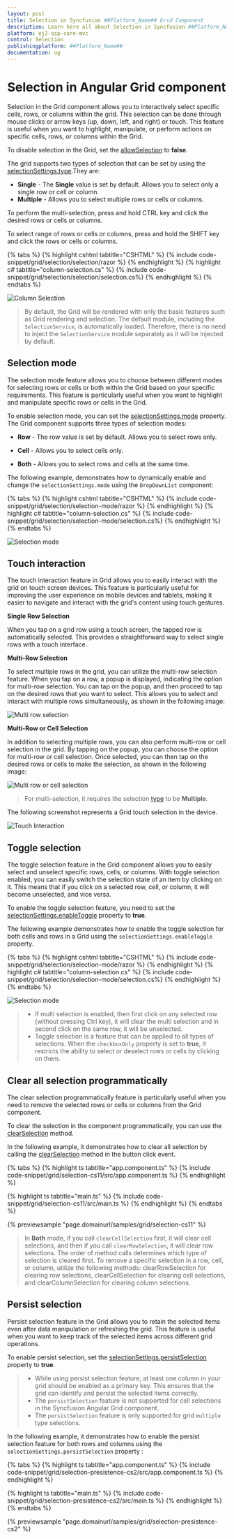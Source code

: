 ```yaml
---
layout: post
title: Selection in Syncfusion ##Platform_Name## Grid Component
description: Learn here all about Selection in Syncfusion ##Platform_Name## Grid component of Syncfusion Essential JS 2 and more.
platform: ej2-asp-core-mvc
control: Selection
publishingplatform: ##Platform_Name##
documentation: ug
---
```


# Selection in Angular Grid component

Selection in the Grid component allows you to interactively select specific cells, rows, or columns within the grid. This selection can be done through mouse clicks or arrow keys (up, down, left, and right) or touch. This feature is useful when you want to highlight, manipulate, or perform actions on specific  cells, rows, or columns within the Grid.

To disable selection in the Grid, set the [allowSelection](https://ej2.syncfusion.com/angular/documentation/api/grid/#allowselection) to **false**.

The grid supports two types of selection that can be set by using the [selectionSettings.type](https://ej2.syncfusion.com/angular/documentation/api/grid/selectionSettings/#type).They are:

* **Single** - The **Single** value is set by default. Allows you to select only a single row or cell or column.
* **Multiple** - Allows you to select multiple rows or cells or columns.

To perform the multi-selection, press and hold CTRL key and click the desired rows or cells or columns.

To select range of rows or cells or columns, press and hold the SHIFT key and click the rows or cells or columns.

{% tabs %}
{% highlight cshtml tabtitle="CSHTML" %}
{% include code-snippet/grid/selection/selection/razor %}
{% endhighlight %}
{% highlight c# tabtitle="column-selection.cs" %}
{% include code-snippet/grid/selection/selection/selection.cs%}
{% endhighlight %}
{% endtabs %}

![Column Selection](../../images/selection/column-selection.png)

> By default, the Grid will be rendered with only the basic features such as Grid rendering and selection. The default module, including the `SelectionService`, is automatically loaded. Therefore, there is no need to inject the `SelectionService` module separately as it will be injected by default.

## Selection mode

The selection mode feature allows you to choose between different modes for selecting rows or cells or both within the Grid based on your specific requirements. This feature is particularly useful when you want to highlight and manipulate specific rows or cells in the Grid.

To enable selection mode, you can set the [selectionSettings.mode](https://ej2.syncfusion.com/angular/documentation/api/grid/selectionSettings/#mode) property. The Grid component supports three types of selection modes:

* **Row** - The row value is set by default. Allows you to select rows only.

* **Cell** - Allows you to select cells only.

* **Both** - Allows you to select rows and cells at the same time.

The following example, demonstrates how to dynamically enable and change the `selectionSettings.mode` using the `DropDownList` component:

{% tabs %}
{% highlight cshtml tabtitle="CSHTML" %}
{% include code-snippet/grid/selection/selection-mode/razor %}
{% endhighlight %}
{% highlight c# tabtitle="column-selection.cs" %}
{% include code-snippet/grid/selection/selection-mode/selection.cs%}
{% endhighlight %}
{% endtabs %}

![Selection mode](../../images/selection/column-selection.png)

## Touch interaction

The touch interaction feature in Grid allows you to easily interact with the grid on touch screen devices. This feature is particularly useful for improving the user experience on mobile devices and tablets, making it easier to navigate and interact with the grid's content using touch gestures.

**Single Row Selection**

When you tap on a grid row using a touch screen, the tapped row is automatically selected. This provides a straightforward way to select single rows with a touch interface.

**Multi-Row Selection**

To select multiple rows in the grid, you can utilize the multi-row selection feature. When you tap on a row, a popup is displayed, indicating the option for multi-row selection. You can tap on the popup, and then proceed to tap on the desired rows that you want to select. This allows you to select and interact with multiple rows simultaneously, as shown in the following image:

![Multi row selection](../images/selection.jpg) 

**Multi-Row or Cell Selection**

In addition to selecting multiple rows, you can also perform multi-row or cell selection in the grid. By tapping on the popup, you can choose the option for multi-row or cell selection. Once selected, you can then tap on the desired rows or cells to make the selection, as shown in the following image:

![Multi row or cell selection](../images/mselection.jpg)

> For multi-selection, it requires the selection [type](https://ej2.syncfusion.com/angular/documentation/api/grid/selectionSettings/#type) to be **Multiple**.

The following screenshot represents a Grid touch selection in the device.

![Touch Interaction](../images/touch-selection.jpg)

## Toggle selection

The toggle selection feature in the Grid component allows you to easily select and unselect specific rows, cells, or columns. With toggle selection enabled, you can easily switch the selection state of an item by clicking on it. This means that if you click on a selected row, cell, or column, it will become unselected, and vice versa.

To enable the toggle selection feature, you need to set the [selectionSettings.enableToggle](https://ej2.syncfusion.com/angular/documentation/api/grid/selectionSettings/#enabletoggle) property to **true**.

The following example demonstrates how to enable the toggle selection for both cells and rows in a Grid using the `selectionSettings.enableToggle` property.

{% tabs %}
{% highlight cshtml tabtitle="CSHTML" %}
{% include code-snippet/grid/selection/selection-mode/razor %}
{% endhighlight %}
{% highlight c# tabtitle="column-selection.cs" %}
{% include code-snippet/grid/selection/selection-mode/selection.cs%}
{% endhighlight %}
{% endtabs %}

![Selection mode](../../images/selection/column-selection.png)

> * If multi selection is enabled, then first click on any selected row (without pressing Ctrl key), it will clear the multi selection and in second click on the same row, it will be unselected.
>* Toggle selection is a feature that can be applied to all types of selections. When the `checkboxOnly` property is set to **true**, it restricts the ability to select or deselect rows or cells by clicking on them.

## Clear all selection programmatically

The clear selection programmatically feature is particularly useful when you need to remove the selected rows or cells or columns from the Grid component.

To clear the selection in the component programmatically, you can use the [clearSelection](https://ej2.syncfusion.com/angular/documentation/api/grid/selection/#clearselection)  method. 

In the following example, it demonstrates how to clear all selection by calling the [clearSelection](https://ej2.syncfusion.com/angular/documentation/api/grid/selection/#clearselection) method in the button click event.

{% tabs %}
{% highlight ts tabtitle="app.component.ts" %}
{% include code-snippet/grid/selection-cs11/src/app.component.ts %}
{% endhighlight %}

{% highlight ts tabtitle="main.ts" %}
{% include code-snippet/grid/selection-cs11/src/main.ts %}
{% endhighlight %}
{% endtabs %}
  
{% previewsample "page.domainurl/samples/grid/selection-cs11" %}

> In **Both** mode, if you call `clearCellSelection` first, it will clear cell selections, and then if you call `clearRowSelection`, it will clear row selections. The order of method calls determines which type of selection is cleared first.
> To remove a specific selection in a row, cell, or column, utilize the following methods: clearRowSelection for clearing row selections, clearCellSelection for clearing cell selections, and clearColumnSelection for clearing column selections.

## Persist selection 

Persist selection feature in the Grid allows you to retain the selected items even after data manipulation or refreshing the grid. This feature is useful when you want to keep track of the selected items across different grid operations.

To enable persist selection, set the [selectionSettings.persistSelection](https://ej2.syncfusion.com/angular/documentation/api/grid/selectionSettings/#persistselection) property to **true**.

> * While using persist selection feature, at least one column in your grid should be enabled as a primary key. This ensures that the grid can identify and persist the selected items correctly.
>* The `persistSelection` feature is not supported for cell selections in the Syncfusion Angular Grid component.
>* The `persistSelection` feature is only supported for grid `multiple` type selections.

In the following example, it demonstrates how to enable the persist selection feature for both rows and columns using the `selectionSettings.persistSelection` property :

{% tabs %}
{% highlight ts tabtitle="app.component.ts" %}
{% include code-snippet/grid/selection-presistence-cs2/src/app.component.ts %}
{% endhighlight %}

{% highlight ts tabtitle="main.ts" %}
{% include code-snippet/grid/selection-presistence-cs2/src/main.ts %}
{% endhighlight %}
{% endtabs %}
  
{% previewsample "page.domainurl/samples/grid/selection-presistence-cs2" %}